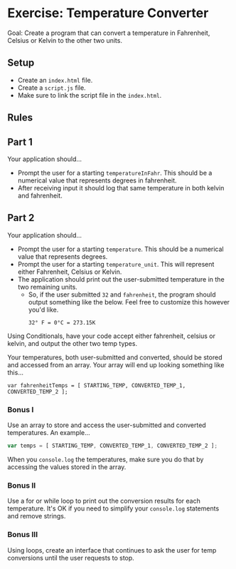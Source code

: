 # Exercise: Temperature Converter

Goal: Create a program that can convert a temperature in Fahrenheit, Celsius or Kelvin to the other two units.

## Setup

* Create an `index.html` file.
* Create a `script.js` file.
* Make sure to link the script file in the `index.html`.

## Rules
## Part 1
Your application should...
* Prompt the user for a starting `temperatureInFahr`. This should be a numerical value that represents degrees in fahrenheit.
* After receiving input it should log that same temperature in both kelvin and fahrenheit.

## Part 2
Your application should...
* Prompt the user for a starting `temperature`. This should be a numerical value that represents degrees.
* Prompt the user for a starting `temperature_unit`. This will represent either Fahrenheit, Celsius or Kelvin.
* The application should print out the user-submitted temperature in the two remaining units.
  * So, if the user submitted `32` and `fahrenheit`, the program should output something like the below. Feel free to customize this however you'd like.
    ```text
    32° F = 0°C = 273.15K
    ```

Using Conditionals, have your code accept either fahrenheit, celsius or kelvin, and output the other two temp types.

Your temperatures, both user-submitted and converted, should be stored and accessed from an array. Your array will end up looking something like this...

  `var fahrenheitTemps = [ STARTING_TEMP, CONVERTED_TEMP_1, CONVERTED_TEMP_2 ];`

### Bonus I

Use an array to store and access the user-submitted and converted temperatures. An example...
```js
var temps = [ STARTING_TEMP, CONVERTED_TEMP_1, CONVERTED_TEMP_2 ];
```

When you `console.log` the temperatures, make sure you do that by accessing the values stored in the array.

### Bonus II

Use a for or while loop to print out the conversion results for each temperature. It's OK if you need to simplify your `console.log` statements and remove strings.  

### Bonus III

Using loops, create an interface that continues to ask the user for temp conversions until the user requests to stop.